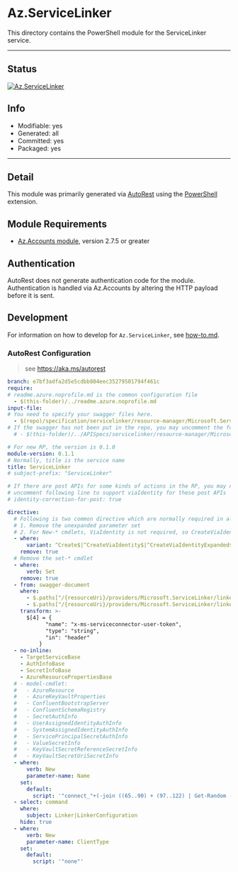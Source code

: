<!-- region Generated -->
# Az.ServiceLinker
This directory contains the PowerShell module for the ServiceLinker service.

---
## Status
[![Az.ServiceLinker](https://img.shields.io/powershellgallery/v/Az.ServiceLinker.svg?style=flat-square&label=Az.ServiceLinker "Az.ServiceLinker")](https://www.powershellgallery.com/packages/Az.ServiceLinker/)

## Info
- Modifiable: yes
- Generated: all
- Committed: yes
- Packaged: yes

---
## Detail
This module was primarily generated via [AutoRest](https://github.com/Azure/autorest) using the [PowerShell](https://github.com/Azure/autorest.powershell) extension.

## Module Requirements
- [Az.Accounts module](https://www.powershellgallery.com/packages/Az.Accounts/), version 2.7.5 or greater

## Authentication
AutoRest does not generate authentication code for the module. Authentication is handled via Az.Accounts by altering the HTTP payload before it is sent.

## Development
For information on how to develop for `Az.ServiceLinker`, see [how-to.md](how-to.md).
<!-- endregion -->

### AutoRest Configuration
> see https://aka.ms/autorest

``` yaml
branch: e7bf3adfa2d5e5cdbb804eec35279501794f461c
require:
# readme.azure.noprofile.md is the common configuration file
  - $(this-folder)/../readme.azure.noprofile.md
input-file:
# You need to specify your swagger files here.
  - $(repo)/specification/servicelinker/resource-manager/Microsoft.ServiceLinker/preview/2022-11-01-preview/servicelinker.json
# If the swagger has not been put in the repo, you may uncomment the following line and refer to it locally
  # - $(this-folder)/../APISpecs/servicelinker/resource-manager/Microsoft.ServiceLinker/stable/2022-05-01/servicelinker.json

# For new RP, the version is 0.1.0
module-version: 0.1.1
# Normally, title is the service name
title: ServiceLinker
# subject-prefix: "ServiceLinker"

# If there are post APIs for some kinds of actions in the RP, you may need to 
# uncomment following line to support viaIdentity for these post APIs
# identity-correction-for-post: true

directive:
  # Following is two common directive which are normally required in all the RPs
  # 1. Remove the unexpanded parameter set
  # 2. For New-* cmdlets, ViaIdentity is not required, so CreateViaIdentityExpanded is removed as well
  - where:
      variant: ^Create$|^CreateViaIdentity$|^CreateViaIdentityExpanded$|^Update$|^UpdateViaIdentity$
    remove: true
  # Remove the set-* cmdlet
  - where:
      verb: Set
    remove: true
  - from: swagger-document
    where: 
      - $.paths["/{resourceUri}/providers/Microsoft.ServiceLinker/linkers/{linkerName}"].put.parameters
      - $.paths["/{resourceUri}/providers/Microsoft.ServiceLinker/linkers/{linkerName}"].patch.parameters
    transform: >-
      $[4] = {
            "name": "x-ms-serviceconnector-user-token",
            "type": "string",
            "in": "header"
          }
  - no-inline:
    - TargetServiceBase
    - AuthInfoBase
    - SecretInfoBase
    - AzureResourcePropertiesBase
  # - model-cmdlet:
  #   - AzureResource
  #   - AzureKeyVaultProperties
  #   - ConfluentBootstrapServer
  #   - ConfluentSchemaRegistry
  #   - SecretAuthInfo
  #   - UserAssignedIdentityAuthInfo
  #   - SystemAssignedIdentityAuthInfo
  #   - ServicePrincipalSecretAuthInfo
  #   - ValueSecretInfo
  #   - KeyVaultSecretReferenceSecretInfo
  #   - KeyVaultSecretUriSecretInfo
  - where:
      verb: New
      parameter-name: Name
    set:
      default:
        script: '"connect_"+(-join ((65..90) + (97..122) | Get-Random -Count 5 | % {[char]$_}))'
  - select: command
    where:
      subject: Linker|LinkerConfiguration
    hide: true
  - where:
      verb: New
      parameter-name: ClientType
    set:
      default: 
        script: '"none"'
    
```
